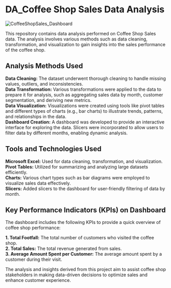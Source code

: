 # DA_Coffee Shop Sales Data Analysis

![CoffeeShopSales_Dashboard](https://github.com/sensay9/DA_CoffeeShopSales/assets/62778520/96e8e646-db26-4dc4-aa27-faf9efe964e4)

This repository contains data analysis performed on Coffee Shop Sales data. The analysis involves various methods such as data cleaning, transformation, and visualization to gain insights into the sales performance of the coffee shop.

## Analysis Methods Used</br>
**Data Cleaning:** The dataset underwent thorough cleaning to handle missing values, outliers, and inconsistencies.</br>
**Data Transformation:** Various transformations were applied to the data to prepare it for analysis, such as aggregating sales data by month, customer segmentation, and deriving new metrics.</br>
**Data Visualization:** Visualizations were created using tools like pivot tables and different types of charts (e.g., bar charts) to illustrate trends, patterns, and relationships in the data.</br>
**Dashboard Creation:** A dashboard was developed to provide an interactive interface for exploring the data. Slicers were incorporated to allow users to filter data by different months, enabling dynamic analysis.</br>

## Tools and Technologies Used</br>
**Microsoft Excel:** Used for data cleaning, transformation, and visualization.</br>
**Pivot Tables:** Utilized for summarizing and analyzing large datasets efficiently.</br>
**Charts:** Various chart types such as bar diagrams were employed to visualize sales data effectively.</br>
**Slicers:** Added slicers to the dashboard for user-friendly filtering of data by month.</br>

## Key Performance Indicators (KPIs) on Dashboard</br>
The dashboard includes the following KPIs to provide a quick overview of coffee shop performance:

**1. Total Footfall:** The total number of customers who visited the coffee shop.</br>
**2. Total Sales:** The total revenue generated from sales.</br>
**3. Average Amount Spent per Customer:** The average amount spent by a customer during their visit.</br>

The analysis and insights derived from this project aim to assist coffee shop stakeholders in making data-driven decisions to optimize sales and enhance customer experience.
